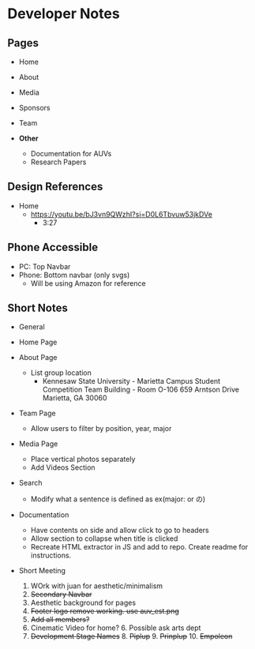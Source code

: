 # Developer Notes

## Pages
- Home
- About
- Media
- Sponsors
- Team

- __Other__
  - Documentation for AUVs
  - Research Papers

## Design References
- Home
  - https://youtu.be/bJ3vn9QWzhI?si=D0L6Tbvuw53jkDVe
    - 3:27

## Phone Accessible
- PC: Top Navbar
- Phone: Bottom navbar (only svgs)
  - Will be using Amazon for reference

## Short Notes
  
- General
- Home Page
- About Page
  - List group location
    - Kennesaw State University - Marietta Campus
      Student Competition Team Building - Room O-106
      659 Arntson Drive
      Marietta, GA 30060
- Team Page
  - Allow users to filter by position, year, major
- Media Page
  - Place vertical photos separately
  - Add Videos Section
- Search
  - Modify what a sentence is defined as ex(major: or の)
- Documentation
  - Have contents on side and allow click to go to headers
  - Allow section to collapse when title is clicked
  - Recreate HTML extractor in JS and add to repo. Create readme for instructions.

- Short Meeting
  1. WOrk with juan for aesthetic/minimalism
  2. ~~Secondary Navbar~~
  3. Aesthetic background for pages
  3. ~~Footer logo remove working. use auv_est.png~~
  4. ~~Add all members?~~
  5. Cinematic Video for home?
     6. Possible ask arts dept
  7. ~~Development Stage Names~~
     8. ~~Piplup~~
     9. ~~Prinplup~~
     10. ~~Empoleon~~